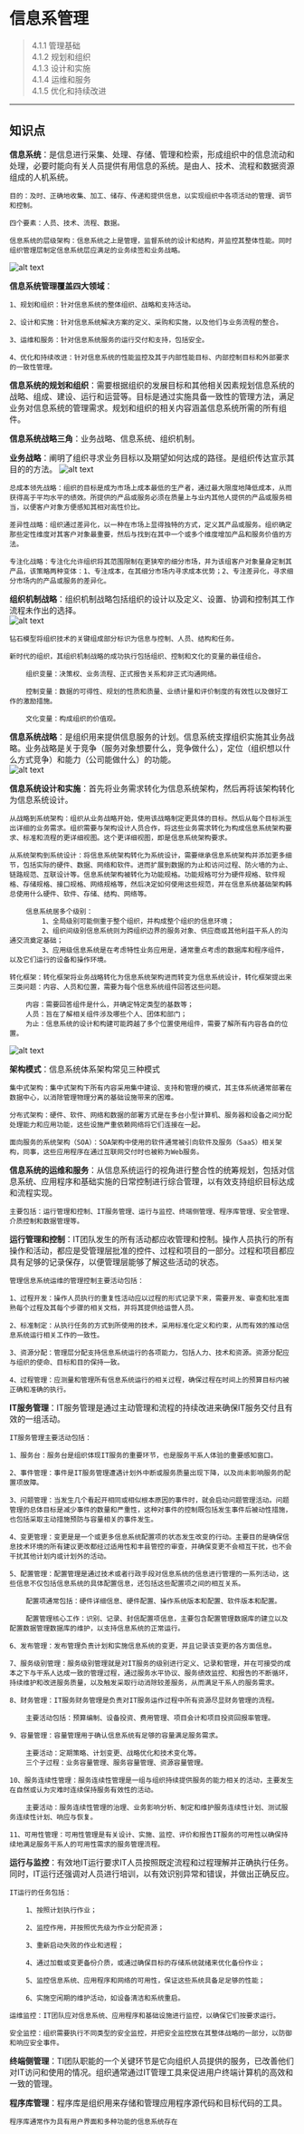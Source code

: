 # 信息系管理  

> 4.1.1 管理基础  
> 4.1.2 规划和组织  
> 4.1.3 设计和实施  
> 4.1.4 运维和服务  
> 4.1.5 优化和持续改进
***

## 知识点  

**信息系统**：是信息进行采集、处理、存储、管理和检索，形成组织中的信息流动和处理，必要时能向有关人员提供有用信息的系统。是由人、技术、流程和数据资源组成的人机系统。

    目的：及时、正确地收集、加工、储存、传递和提供信息，以实现组织中各项活动的管理、调节和控制。

    四个要素：人员、技术、流程、数据。

    信息系统的层级架构：信息系统之上是管理，监督系统的设计和结构，并监控其整体性能。同时组织管理层制定信息系统层应满足的业务续签和业务战略。
![alt text](image.png)

**信息系统管理覆盖四大领域**：

    1、规划和组织：针对信息系统的整体组织、战略和支持活动。

    2、设计和实施：针对信息系统解决方案的定义、采购和实施，以及他们与业务流程的整合。

    3、运维和服务：针对信息系统服务的运行交付和支持，包括安全。

    4、优化和持续改进：针对信息系统的性能监控及其于内部性能目标、内部控制目标和外部要求的一致性管理。

**信息系统的规划和组织**：需要根据组织的发展目标和其他相关因素规划信息系统的战略、组成、建设、运行和运营等。目标是通过实施具备一致性的管理方法，满足业务对信息系统的管理需求。规划和组织的相关内容涵盖信息系统所需的所有组件。

**信息系统战略三角**：业务战略、信息系统、组织机制。  

**业务战略**：阐明了组织寻求业务目标以及期望如何达成的路径。是组织传达宣示其目的的方法。
![alt text](image-1.png)

    总成本领先战略：组织的目标是成为市场上成本最低的生产者，通过最大限度地降低成本，从而获得高于平均水平的绩效。所提供的产品或服务必须在质量上与业内其他人提供的产品或服务相当，以便客户对象方便感知其相对高性价比。 

    差异性战略：组织通过差异化，以一种在市场上显得独特的方式，定义其产品或服务。组织确定那些定性维度对其客户对象最重要，然后与找到在其中一个或多个维度增加产品和服务价值的方法。

    专注化战略：专注化允许组织将其范围限制在更狭窄的细分市场，并为该组客户对象量身定制其产品，该策略两种变体：1、专注成本，在其细分市场内寻求成本优势；2、专注差异化，寻求细分市场内的产品或服务的差异化。

**组织机制战略**：组织机制战略包括组织的设计以及定义、设置、协调和控制其工作流程未作出的选择。  
![alt text](image-2.png)

    钻石模型将组织技术的关键组成部分标识为信息与控制、人员、结构和任务。

    新时代的组织，其组织机制战略的成功执行包括组织、控制和文化的变量的最佳组合。

        组织变量：决策权、业务流程、正式报告关系和非正式沟通网络。

        控制变量：数据的可得性、规划的性质和质量、业绩计量和评价制度的有效性以及做好工作的激励措施。

        文化变量：构成组织的价值观。

**信息系统战略**：是组织用来提供信息服务的计划。信息系统支撑组织实施其业务战略。业务战略是关于竞争（服务对象想要什么，竞争做什么），定位（组织想以什么方式竞争）和能力（公司能做什么）的功能。  
![alt text](image-3.png)

**信息系统设计和实施**：首先将业务需求转化为信息系统架构，然后再将该架构转化为信息系统设计。  

    从战略到系统架构：组织从业务战略开始，使用该战略制定更具体的目标。然后从每个目标派生出详细的业务需求。组织需要与架构设计人员合作，将这些业务需求转化为构成信息系统架构要求、标准和流程的更详细视图。这个更详细视图，即是信息系统架构要求。  

    从系统架构到系统设计：将信息系统架构转化为系统设计，需要继承信息系统架构并添加更多细节，包括实际的硬件、数据、网络和软件。进而扩展到数据的为止和访问过程、防火墙的为止、链路规范、互联设计等。信息系统架构被转化为功能规格。功能规格可分为硬件规格、软件规格、存储规格、接口规格、网络规格等，然后决定如何使用这些规范，并在信息系统基础架构韩总使用什么硬件、软件、存储、结构、网络等。

        信息系统居多个级别：
            1、全局级别可能侧重于整个组织，并构成整个组织的信息环境；
            2、组织间级别信息系统则为跨组织边界的服务对象、供应商或其他利益干系人的沟通交流奠定基础；
            3、应用级信息系统是在考虑特性业务应用是，通常重点考虑的数据库和程序组件，以及它们运行的设备和操作环境。

    转化框架：转化框架将业务战略转化为信息系统架构进而转变为信息系统设计，转化框架提出来三类问题：内容、人员和位置，需要为每个信息系统组件回答这些问题。
    
        内容：需要回答组件是什么，并确定特定类型的基数等；
        人员：旨在了解相关组件涉及哪些个人、团体和部门；
        为止：信息系统的设计和构建可能跨越了多个位置使用组件，需要了解所有内容各自的位置。

![alt text](image-4.png)

**架构模式**：信息系统体系架构常见三种模式

    集中式架构：集中式架构下所有内容采用集中建设、支持和管理的模式，其主体系统通常部署在数据中心，以消除管理物理分离的基础设施带来的困难。

    分布式架构：硬件、软件、网络和数据的部署方式是在多台小型计算机、服务器和设备之间分配处理能力和应用功能，这些设施严重依赖网络将它们连接在一起。

    面向服务的系统架构（SOA）：SOA架构中使用的软件通常被引向软件及服务（SaaS）相关架构，同事，这些应用程序在通过互联网交付时也被称为Web服务。
    
**信息系统的运维和服务**：从信息系统运行的视角进行整合性的统筹规划，包括对信息系统、应用程序和基础实施的日常控制进行综合管理，以有效支持组织目标达成和流程实现。  

    主要包括：运行管理和控制、IT服务管理、运行与监控、终端侧管理、程序库管理、安全管理、介质控制和数据管理等。

**运行管理和控制**：IT团队发生的所有活动都应收管理和控制。操作人员执行的所有操作和活动，都应是受管理层批准的控件、过程和项目的一部分。过程和项目都应具有足够的记录保存，以便管理层能够了解这些活动的状态。  

    管理信息系统运维的管理控制主要活动包括：

    1、过程开发：操作人员执行的重复性活动应以过程的形式记录下来，需要开发、审查和批准面熟每个过程及其每个步骤的相关文档，并将其提供给运营人员。  

    2、标准制定：从执行任务的方式到所使用的技术，采用标准化定义和约束，从而有效的推动信息系统运行相关工作的一致性。

    3、资源分配：管理层分配支持信息系统运行的各项能力，包括人力、技术和资源。资源分配应与组织的使命、目标和目的保持一致。

    4、过程管理：应测量和管理所有信息系统运行的相关过程，确保过程在时间上的预算目标内被正确和准确的执行。

**IT服务管理**：IT服务管理是通过主动管理和流程的持续改进来确保IT服务交付且有效的一组活动。

    IT服务管理主要活动包括：

    1、服务台：服务台是组织体现IT服务的重要环节，也是服务干系人体验的重要感知窗口。

    2、事件管理：事件是IT服务管理遭遇计划外中断或服务质量出现下降，以及尚未影响服务的配置项故障。  

    3、问题管理：当发生几个看起开相同或相似根本原因的事件时，就会启动问题管理活动。问题管理的总体目标是减少事件的数量和严重性，这种对事件的控制既包括发生事件后被动性措施，也包括采取主动措施预防与容量相关的事件发生。

    4、变更管理：变更是是一个或更多信息系统配置项的状态发生改变的行动。主要目的是确保信息技术环境的所有建议更改都经过适用性和丰县管控的审查，并确保变更不会相互干扰，也不会干扰其他计划内或计划外的活动。

    5、配置管理：配置管理是通过技术或者行政手段对信息系统的信息进行管理的一系列活动，这些信息不仅包括信息系统的具体配置信息，还包括这些配置项之间的相互关系。

        配置项通常包括：硬件详细信息、硬件配置、操作系统版本和配置、软件版本和配置。

        配置管理核心工作：识别、记录、封信配置项信息，主要包含配置管理数据库的建立以及配置数据管理数据库的维护，以支持信息系统的正常运行。

    6、发布管理：发布管理负责计划和实施信息系统的变更，并且记录该变更的各方面信息。

    7、服务级别管理：服务级别管理就是对IT服务的级别进行定义、记录和管理，并在可接受的成本之下与干系人达成一致的管理过程，通过服务水平协议、服务绩效监控、和报告的不断循环，持续维护和改进服务质量，以及触发采取行动消除较差服务，从而满足干系人的服务需求。

    8、财务管理：IT服务财务管理是负责对IT服务运作过程中所有资源尽显财务管理的流程。

        主要活动包括：预算编制、设备投资、费用管理、项目会计和项目投资回报率管理。

    9、容量管理：容量管理用于确认信息系统有足够的容量满足服务需求。

        主要活动：定期策略、计划变更、战略优化和技术变化等。
        三个子过程：业务容量管理、服务容量管理、资源容量管理。

    10、服务连续性管理：服务连续性管理是一组与组织持续提供服务的能力相关的活动，主要发生在自然或认为灾难时连续保持服务有效性的活动。

        主要活动：服务连续性管理的治理、业务影响分析、制定和维护服务连续性计划、测试服务连续性计划、响应与恢复。

    11、可用性管理：可用性管理是有关设计、实施、监控、评价和报告IT服务的可用性以确保持续地满足服务干系人的可用性需求的服务管理流程。

**运行与监控**：有效地IT运行要求IT人员按照既定流程和过程理解并正确执行任务。同时，IT运行还强调对人员进行培训，以有效识别异常和错误，并做出正确反应。

    IT运行的任务包括：

        1、按照计划执行作业；

        2、监控作用，并按照优先级为作业分配资源；

        3、重新启动失败的作业和进程；

        4、通过加载或变更备份介质，或通过确保目标的存储系统就绪来优化备份作业；

        5、监控信息系统、应用程序和网络的可用性，保证这些系统具备足足够的性能；

        6、实施空闲期的维护活动，如设备清洁和系统重启。

    运维监控：IT团队应对信息系统、应用程序和基础设施进行监控，以确保它们按要求运行。

    安全监控：组织需要执行不同类型的安全监控，并把安全监控放在其整体战略的一部分，以防御和响应安全事件。

**终端侧管理**：TI团队职能的一个关键环节是它向组织人员提供的服务，已改善他们对IT访问和使用的情况。组织通常通过IT管理工具来促进用户终端计算机的高效和一致的管理。

**程序库管理**：程序库是组织用来存储和管理应用程序源代码和目标代码的工具。

    程序库通常作为具有用户界面和多种功能的信息系统存在 
    